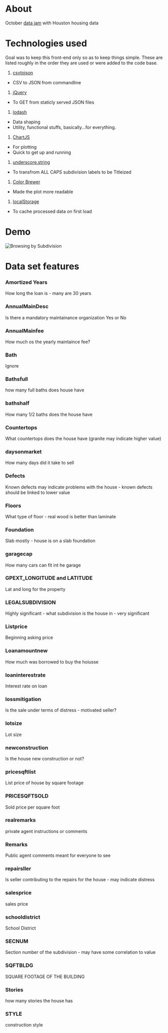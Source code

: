 # About

October [data jam](http://www.meetup.com/Houston-Data-Visualization-Meetup/events/226018977/) with Houston housing data

# Technologies used

Goal was to keep this front-end only so as to keep things simple.  These are listed roughly in the order they are used or were added to the code base.

1. [csvtojson](https://www.npmjs.com/package/csvtojson)
  * CSV to JSON from commandline
1. [jQuery](http://api.jquery.com/jquery.getjson/)
  * To GET from staticly served JSON files
1. [lodash](https://lodash.com/docs)
  * Data shaping
  * Utility, functional stuffs, basically...for everything.
1. [ChartJS](http://www.chartjs.org/docs/#bar-chart)
  * For plotting
  * Quick to get up and running
1. [underscore.string](http://epeli.github.io/underscore.string/)
  * To transfrom ALL CAPS subdivision labels to be Titleized
1. [Color Brewer](http://colorbrewer2.org/?type=qualitative&scheme=Paired&n=4)
  * Made the plot more readable
1. [localStorage](https://developer.mozilla.org/en-US/docs/Web/API/Window/localStorage)
  * To cache processed data on first load

# Demo
![Browsing by Subdivision](http://pandafulmanda.github.io/data-jam-october-2015/assets/browsing-by-subs.gif)

# Data set features

### Amortized Years
How long the loan is - many are 30 years

### AnnualMainDesc
Is there a mandatory maintainance organization Yes or No

### AnnualMainfee
How much os the yearly maintaince fee?

### Bath
Ignore

### Bathsfull
how many full baths does house have

### bathshalf
How many 1/2 baths does the house have

### Countertops
What countertops does the house have (granite may indicate higher value)

### daysonmarket
How many days did it take to sell

### Defects
Known defects may indicate problems with the house - known defects should be linked to lower value

### Floors
What type of floor - real wood is better than laminate

### Foundation
Slab mostly - house is on a slab foundation

### garagecap
How many cars can fit int he garage

### GPEXT_LONGITUDE and LATITUDE
Lat and long for the property

### LEGALSUBDIVISION
Highly significant - what subdivision is the house in - very significant

### Listprice
Beginning asking price

### Loanamountnew
How much was borrowed to buy the hoiusse

### loaninterestrate
Interest rate on loan

### lossmitigation
Is the sale under terms of distress - motivated seller?

### lotsize
Lot size

### newconstruction
Is the house new construction or not?

### pricesqftlist
List price of house by square footage

### PRICESQFTSOLD
Sold price per square foot

### realremarks
private agent instructions or comments

### Remarks
Public agent comments meant for everyone to see

### repairsller
Is seller contributing to the repairs for the house - may indicate distress

### salesprice
sales price

### schooldistrict
School District

### SECNUM
Section number of the subdivision - may have some correlation to value

### SQFTBLDG
SQUARE FOOTAGE OF THE BUILDING

### Stories
how many stories the house has

### STYLE
construction style
